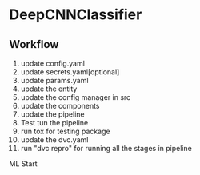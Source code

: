 # DeepCNNClassifier

## Workflow

1. update config.yaml
2. update secrets.yaml[optional]
3. update params.yaml
4. update the entity
5. update the config manager in src
6. update the components
7. update the pipeline
8. Test tun the pipeline
9. run tox for testing package
10. update the dvc.yaml
11. run "dvc repro" for running all the stages in pipeline

ML Start
